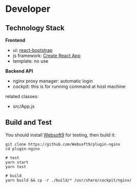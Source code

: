 # Developer

## Technology Stack

**Frontend**  

- ui: [react-bootstrap](https://react-bootstrap.github.io/)
- js framework: [Create React App](https://create-react-app.dev/docs/documentation-intro)
- template: no use

**Backend API**  

- nginx proxy manager: automatic login
- cockpit: this is for running command at host machine

related classes:

- src/App.js


## Build and Test

You should install [Websoft9](https://github.com/Websoft9/websoft9) for testing, then build it:

```
git clone https://github.com/Websoft9/plugin-nginx
cd plugin-nginx

# test
yarn start
yarn test

# build
yarn build && cp -r ./build/* /usr/share/cockpit/nginx/
```